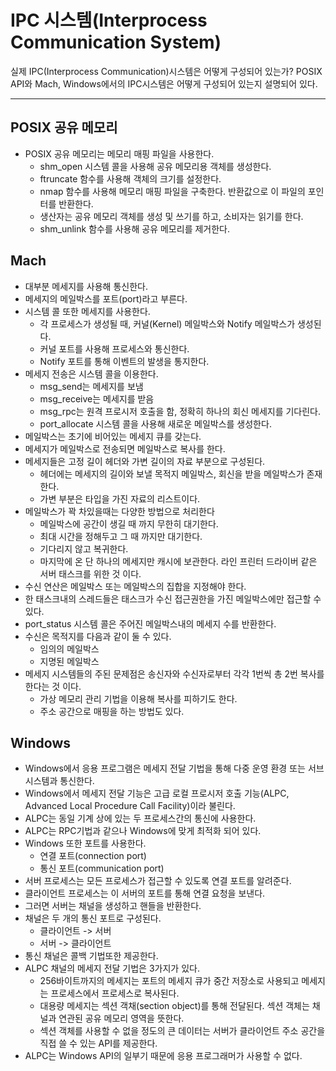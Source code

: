 # IPC 시스템(Interprocess Communication System)
실제 IPC(Interprocess Communication)시스템은 어떻게 구성되어 있는가? POSIX API와 Mach, Windows에서의 IPC시스템은 어떻게 구성되어 있는지 설명되어 있다.
***

## POSIX 공유 메모리
* POSIX 공유 메모리는 메모리 매핑 파일을 사용한다.
    * shm_open 시스템 콜을 사용해 공유 메모리용 객체를 생성한다.
    * ftruncate 함수를 사용해 객체의 크기를 설정한다.
    * nmap 함수를 사용해 메모리 매핑 파일을 구축한다. 반환값으로 이 파일의 포인터를 반환한다.
    * 생산자는 공유 메모리 객체를 생성 및 쓰기를 하고, 소비자는 읽기를 한다.
    * shm_unlink 함수를 사용해 공유 메모리를 제거한다.

## Mach
* 대부분 메세지를 사용해 통신한다.
* 메세지의 메일박스를 포트(port)라고 부른다.
* 시스템 콜 또한 메세지를 사용한다.
    * 각 프로세스가 생성될 때, 커널(Kernel) 메일박스와 Notify 메일박스가 생성된다.
    * 커널 포트를 사용해 프로세스와 통신한다.
    * Notify 포트를 통해 이벤트의 발생을 통지한다.
* 메세지 전송은 시스템 콜을 이용한다.
    * msg_send는 메세지를 보냄
    * msg_receive는 메세지를 받음
    * msg_rpc는 원격 프로시저 호출을 함, 정확히 하나의 회신 메세지를 기다린다.
    * port_allocate 시스템 콜을 사용해 새로운 메일박스를 생성한다.
* 메일박스는 초기에 비어있는 메세지 큐를 갖는다.
* 메세지가 메일박스로 전송되면 메일박스로 복사를 한다.
* 메세지들은 고정 길이 헤더와 가변 길이의 자료 부분으로 구성된다.
    * 헤더에는 메세지의 길이와 보낼 목적지 메일박스, 회신을 받을 메일박스가 존재한다.
    * 가변 부분은 타입을 가진 자료의 리스트이다.
* 메일박스가 꽉 차있을때는 다양한 방법으로 처리한다
    * 메일박스에 공간이 생길 때 까지 무한히 대기한다.
    * 최대 시간을 정해두고 그 때 까지만 대기한다.
    * 기다리지 않고 복귀한다.
    * 마지막에 온 단 하나의 메세지만 캐시에 보관한다. 라인 프린터 드라이버 같은 서버 태스크를 위한 것 이다.
* 수신 연산은 메일박스 또는 메일박스의 집합을 지정해야 한다.
* 한 태스크내의 스레드들은 태스크가 수신 접근권한을 가진 메일박스에만 접근할 수 있다.
* port_status 시스템 콜은 주어진 메일박스내의 메세지 수를 반환한다.
* 수신은 목적지를 다음과 같이 둘 수 있다.
    * 임의의 메일박스
    * 지명된 메일박스
* 메세지 시스템들의 주된 문제점은 송신자와 수신자로부터 각각 1번씩 총 2번 복사를 한다는 것 이다.
    * 가상 메모리 관리 기법을 이용해 복사를 피하기도 한다.
    * 주소 공간으로 매핑을 하는 방법도 있다.

## Windows
* Windows에서 응용 프로그램은 메세지 전달 기법을 통해 다중 운영 환경 또는 서브시스템과 통신한다.
* Windows에서 메세지 전달 기능은 고급 로컬 프로시저 호출 기능(ALPC, Advanced Local Procedure Call Facility)이라 불린다.
* ALPC는 동일 기계 상에 있는 두 프로세스간의 통신에 사용한다.
* ALPC는 RPC기법과 같으나 Windows에 맞게 최적화 되어 있다.
* Windows 또한 포트를 사용한다.
    * 연결 포트(connection port)
    * 통신 포트(communication port)
* 서버 프로세스는 모든 프로세스가 접근할 수 있도록 연결 포트를 알려준다.
* 클라이언트 프로세스는 이 서버의 포트를 통해 연결 요청을 보낸다.
* 그러면 서버는 채널을 생성하고 핸들을 반환한다.
* 채널은 두 개의 통신 포트로 구성된다.
    * 클라이언트 -> 서버
    * 서버 -> 클라이언트
* 통신 채널은 콜백 기법또한 제공한다.
* ALPC 채널의 메세지 전달 기법은 3가지가 있다.
    * 256바이트까지의 메세지는 포트의 메세지 큐가 중간 저장소로 사용되고 메세지는 프로세스에서 프로세스로 복사된다.
    * 대용량 메세지는 섹션 객채(section object)를 통해 전달된다. 섹션 객체는 채널과 연관된 공유 메모리 영역을 뜻한다.
    * 섹션 객체를 사용할 수 없을 정도의 큰 데이터는 서버가 클라이언트 주소 공간을 직접 쓸 수 있는 API를 제공한다.
* ALPC는 Windows API의 일부기 때문에 응용 프로그래머가 사용할 수 없다.